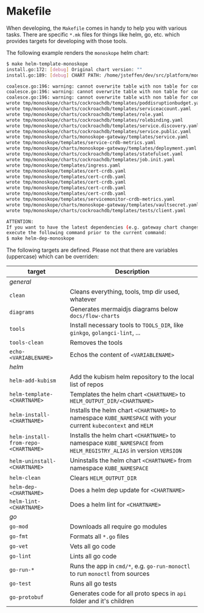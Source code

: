 # Makefile

When developing, the `Makefile` comes in handy to help you with various tasks.
There are specific `*.mk` files for things like helm, go, etc. which provides targets for developing with those tools.

The following example renders the `monoskope` helm chart:

```sh
$ make helm-template-monoskope
install.go:172: [debug] Original chart version: ""
install.go:189: [debug] CHART PATH: /home/jsteffen/dev/src/platform/monoskope/monoskope/build/package/helm/monoskope

coalesce.go:196: warning: cannot overwrite table with non table for connectors (map[])
coalesce.go:196: warning: cannot overwrite table with non table for connectors (map[])
coalesce.go:196: warning: cannot overwrite table with non table for connectors (map[])
wrote tmp/monoskope/charts/cockroachdb/templates/poddisruptionbudget.yaml
wrote tmp/monoskope/charts/cockroachdb/templates/serviceaccount.yaml
wrote tmp/monoskope/charts/cockroachdb/templates/role.yaml
wrote tmp/monoskope/charts/cockroachdb/templates/rolebinding.yaml
wrote tmp/monoskope/charts/cockroachdb/templates/service.discovery.yaml
wrote tmp/monoskope/charts/cockroachdb/templates/service.public.yaml
wrote tmp/monoskope/charts/monoskope-gateway/templates/service.yaml
wrote tmp/monoskope/templates/service-crdb-metrics.yaml
wrote tmp/monoskope/charts/monoskope-gateway/templates/deployment.yaml
wrote tmp/monoskope/charts/cockroachdb/templates/statefulset.yaml
wrote tmp/monoskope/charts/cockroachdb/templates/job.init.yaml
wrote tmp/monoskope/templates/ingress.yaml
wrote tmp/monoskope/templates/cert-crdb.yaml
wrote tmp/monoskope/templates/cert-crdb.yaml
wrote tmp/monoskope/templates/cert-crdb.yaml
wrote tmp/monoskope/templates/cert-crdb.yaml
wrote tmp/monoskope/templates/cert-crdb.yaml
wrote tmp/monoskope/templates/servicemonitor-crdb-metrics.yaml
wrote tmp/monoskope/charts/monoskope-gateway/templates/vaultsecret.yaml
wrote tmp/monoskope/charts/cockroachdb/templates/tests/client.yaml

ATTENTION:
If you want to have the latest dependencies (e.g. gateway chart changes)
execute the following command prior to the current command:
$ make helm-dep-monoskope

```

The following targets are defined. Please not that there are variables (uppercase) which can be overriden:

| target | Description |
| --------- | ----------- |
| *general* | |
| `clean` | Cleans everything, tools, tmp dir used, whatever |
| `diagrams` | Generates mermaidjs diagrams below `docs/flow-charts` |
| `tools` | Install necessary tools to `TOOLS_DIR`, like `ginkgo`, `golangci-lint`, ... |
| `tools-clean` | Removes the tools |
| `echo-<VARIABLENAME>` | Echos the content of `<VARIABLENAME>` |
| *helm* | |
| `helm-add-kubism` | Add the kubism helm repository to the local list of repos |
| `helm-template-<CHARTNAME>` | Templates the helm chart `<CHARTNAME>` to `HELM_OUTPUT_DIR/<CHARTNAME>` |
| `helm-install-<CHARTNAME>` | Installs the helm chart `<CHARTNAME>` to namespace `KUBE_NAMESPACE` with your current `kubecontext` and `HELM` |
| `helm-install-from-repo-<CHARTNAME>` | Installs the helm chart `<CHARTNAME>` to namespace `KUBE_NAMESPACE` from `HELM_REGISTRY_ALIAS` in version `VERSION` |
| `helm-uninstall-<CHARTNAME>` | Uninstalls the helm chart `<CHARTNAME>` from namespace `KUBE_NAMESPACE` |
| `helm-clean` | Clears `HELM_OUTPUT_DIR` |
| `helm-dep-<CHARTNAME>` | Does a helm dep update for `<CHARTNAME>` |
| `helm-lint-<CHARTNAME>` | Does a helm lint for `<CHARTNAME>` |
| *go* | |
| `go-mod` | Downloads all require go modules |
| `go-fmt` | Formats all `*.go` files |
| `go-vet` | Vets all go code |
| `go-lint` | Lints all go code |
| `go-run-*` | Runs the app in `cmd/*`, e.g. `go-run-monoctl` to run `monoctl` from sources |
| `go-test` | Runs all go tests |
| `go-protobuf` | Generates code for all proto specs in `api` folder and it's children |
